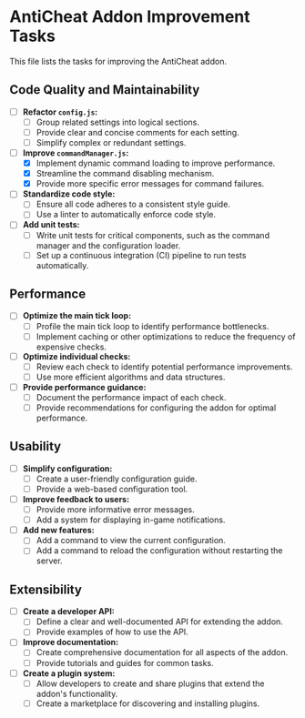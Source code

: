 # AntiCheat Addon Improvement Tasks

This file lists the tasks for improving the AntiCheat addon.

## Code Quality and Maintainability

- [ ] **Refactor `config.js`:**
    - [ ] Group related settings into logical sections.
    - [ ] Provide clear and concise comments for each setting.
    - [ ] Simplify complex or redundant settings.
- [ ] **Improve `commandManager.js`:**
    - [x] Implement dynamic command loading to improve performance.
    - [x] Streamline the command disabling mechanism.
    - [x] Provide more specific error messages for command failures.
- [ ] **Standardize code style:**
    - [ ] Ensure all code adheres to a consistent style guide.
    - [ ] Use a linter to automatically enforce code style.
- [ ] **Add unit tests:**
    - [ ] Write unit tests for critical components, such as the command manager and the configuration loader.
    - [ ] Set up a continuous integration (CI) pipeline to run tests automatically.

## Performance

- [ ] **Optimize the main tick loop:**
    - [ ] Profile the main tick loop to identify performance bottlenecks.
    - [ ] Implement caching or other optimizations to reduce the frequency of expensive checks.
- [ ] **Optimize individual checks:**
    - [ ] Review each check to identify potential performance improvements.
    - [ ] Use more efficient algorithms and data structures.
- [ ] **Provide performance guidance:**
    - [ ] Document the performance impact of each check.
    - [ ] Provide recommendations for configuring the addon for optimal performance.

## Usability

- [ ] **Simplify configuration:**
    - [ ] Create a user-friendly configuration guide.
    - [ ] Provide a web-based configuration tool.
- [ ] **Improve feedback to users:**
    - [ ] Provide more informative error messages.
    - [ ] Add a system for displaying in-game notifications.
- [ ] **Add new features:**
    - [ ] Add a command to view the current configuration.
    - [ ] Add a command to reload the configuration without restarting the server.

## Extensibility

- [ ] **Create a developer API:**
    - [ ] Define a clear and well-documented API for extending the addon.
    - [ ] Provide examples of how to use the API.
- [ ] **Improve documentation:**
    - [ ] Create comprehensive documentation for all aspects of the addon.
    - [ ] Provide tutorials and guides for common tasks.
- [ ] **Create a plugin system:**
    - [ ] Allow developers to create and share plugins that extend the addon's functionality.
    - [ ] Create a marketplace for discovering and installing plugins.
